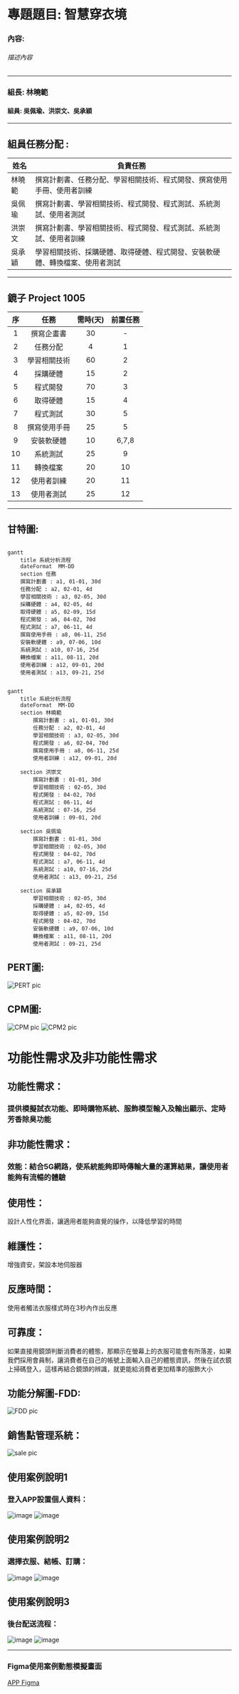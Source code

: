# 專題題目: 智慧穿衣境
### 內容:
###### 描述內容
---

### 組長: 林曉範
#### 組員: 吳佩瑜、洪崇文、吳承穎


---
## 組員任務分配 : 
| 姓名 | 負責任務 |
| ---- | ---- |
| 林曉範 | 撰寫計劃書、任務分配、學習相關技術、程式開發、撰寫使用手冊、使用者訓練 |
| 吳佩瑜 | 撰寫計劃書、學習相關技術、程式開發、程式測試、系統測試、使用者測試 |
| 洪崇文 | 撰寫計劃書、學習相關技術、程式開發、程式測試、系統測試、使用者訓練 |
| 吳承穎 | 學習相關技術、採購硬體、取得硬體、程式開發、安裝軟硬體、轉換檔案、使用者測試 |

---
## 鏡子 Project 1005
|序 | 任務 | 需時(天) |  前置任務  |
|:--:|:---:|:-----:|:-----:|
| 1  | 撰寫企畫書 | 30 | - |
| 2  | 任務分配 | 4 | 1 |   
| 3  | 學習相關技術 | 60 | 2 |
| 4  | 採購硬體 | 15 | 2 |
| 5  | 程式開發 | 70 | 3 |
| 6  | 取得硬體 | 15 | 4 |
| 7  | 程式測試 | 30 | 5 |
| 8  | 撰寫使用手冊 | 25 | 5 |
| 9  | 安裝軟硬體 | 10 | 6,7,8 |
| 10 | 系統測試 | 25 | 9 |
| 11 | 轉換檔案 | 20 | 10 |
| 12 | 使用者訓練 | 20 | 11 |
| 13 | 使用者測試 | 25 | 12 |

---

## 甘特圖:
```mermaid

gantt
    title 系統分析流程
    dateFormat  MM-DD
    section 任務
    撰寫計劃書 : a1, 01-01, 30d
    任務分配 : a2, 02-01, 4d
    學習相關技術 : a3, 02-05, 30d
    採購硬體 : a4, 02-05, 4d
    取得硬體 : a5, 02-09, 15d
    程式開發 : a6, 04-02, 70d
    程式測試 : a7, 06-11, 4d
    撰寫使用手冊 : a8, 06-11, 25d
    安裝軟硬體 : a9, 07-06, 10d
    系統測試 : a10, 07-16, 25d
    轉換檔案 : a11, 08-11, 20d
    使用者訓練 : a12, 09-01, 20d
    使用者測試 : a13, 09-21, 25d

```
```mermaid

gantt
    title 系統分析流程
    dateFormat  MM-DD
    section 林曉範
        撰寫計劃書 : a1, 01-01, 30d
        任務分配 : a2, 02-01, 4d
        學習相關技術 : a3, 02-05, 30d
        程式開發 : a6, 02-04, 70d
        撰寫使用手冊 : a8, 06-11, 25d
        使用者訓練 : a12, 09-01, 20d
        
    section 洪崇文
        撰寫計劃書 : 01-01, 30d
        學習相關技術 : 02-05, 30d
        程式開發 : 04-02, 70d
        程式測試 : 06-11, 4d
        系統測試 : 07-16, 25d
        使用者訓練 : 09-01, 20d
        
    section 吳佩瑜
        撰寫計劃書 : 01-01, 30d
        學習相關技術 : 02-05, 30d
        程式開發 : 04-02, 70d
        程式測試 : a7, 06-11, 4d
        系統測試 : a10, 07-16, 25d
        使用者測試 : a13, 09-21, 25d
        
    section 吳承穎
        學習相關技術 : 02-05, 30d
        採購硬體 : a4, 02-05, 4d
        取得硬體 : a5, 02-09, 15d
        程式開發 : 04-02, 70d
        安裝軟硬體 : a9, 07-06, 10d
        轉換檔案 : a11, 08-11, 20d
        使用者測試 : 09-21, 25d
```
## PERT圖:
![PERT pic](PERT圖.jpg)
## CPM圖:
![CPM pic](CPM-img.png)
![CPM2 pic](CPM.png)


# 功能性需求及非功能性需求
## 功能性需求：
### 提供模擬試衣功能、即時購物系統、服飾模型輸入及輸出顯示、定時芳香除臭功能

## 非功能性需求：
### 效能：結合5G網路，使系統能夠即時傳輸大量的運算結果，讓使用者能夠有流暢的體驗



## 使用性：
設計人性化界面，讓適用者能夠直覺的操作，以降低學習的時間

## 維護性：
增強資安，架設本地伺服器

## 反應時間：
使用者觸法衣服樣式時在3秒內作出反應

## 可靠度：
如果直接用鏡頭判斷消費者的體態，那顯示在螢幕上的衣服可能會有所落差，如果我們採用會員制，讓消費者在自己的帳號上面輸入自己的體態資訊，然後在試衣鏡上掃碼登入，這樣再結合鏡頭的辨識，就更能給消費者更加精準的服飾大小

## 功能分解圖-FDD:
![FDD pic](FDD-img.png)

## 銷售點管理系統：
![sale pic](銷售點.png)

## 使用案例說明1
### 登入APP設置個人資料：
![image](use_case1.png)
![image](use_case1圖.png)

## 使用案例說明2
### 選擇衣服、結帳、訂購：
![image](use_case2.png)
![image](use_case2圖.png)

## 使用案例說明3
### 後台配送流程：
![image](use_case3.png)
![image](use_case3圖.png)

---
### Figma使用案例動態模擬畫面

[APP Figma](https://www.figma.com/proto/FehqUfoSvdHeeSbOjofYdE/Untitled?node-id=11%3A319&scaling=scale-down&page-id=0%3A1&starting-point-node-id=11%3A187)
